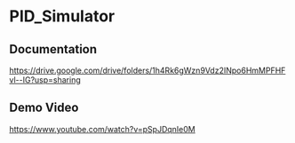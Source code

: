 # PID_Simulator

## Documentation 
https://drive.google.com/drive/folders/1h4Rk6gWzn9Vdz2INpo6HmMPFHFvl--IG?usp=sharing

## Demo Video
https://www.youtube.com/watch?v=pSpJDqnIe0M
